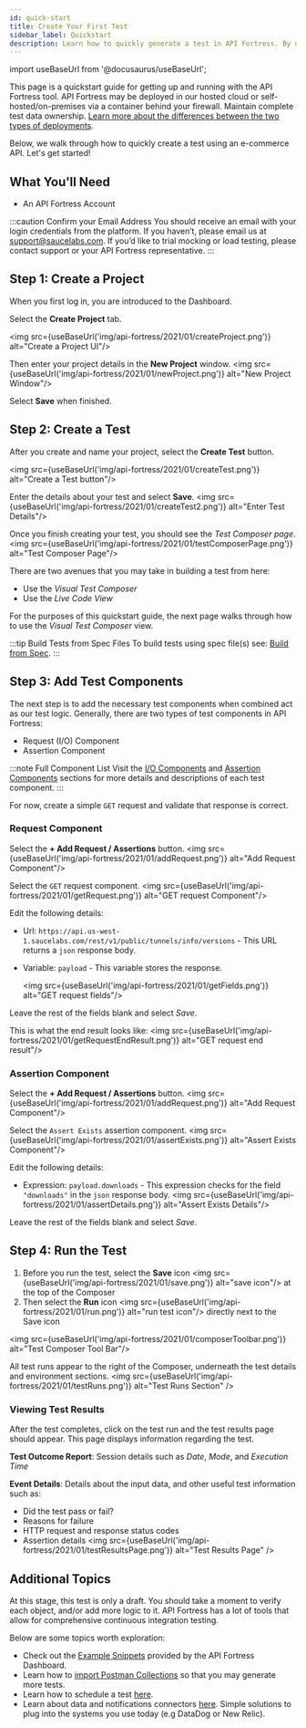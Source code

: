 ```yaml
---
id: quick-start
title: Create Your First Test
sidebar_label: Quickstart
description: Learn how to quickly generate a test in API Fortress. By using the payload from an API call or from a specification file.
---
```


import useBaseUrl from '@docusaurus/useBaseUrl';

This page is a quickstart guide for getting up and running with the API Fortress tool. API Fortress may be deployed in our hosted cloud or self-hosted/on-premises via a container behind your firewall. Maintain complete test data ownership. [Learn more about the differences between the two types of deployments](/api-testing/mark2/self-hosted/on-prem-platform).

Below, we walk through how to quickly create a test using an e-commerce API. Let's get started!

## What You'll Need

* An API Fortress Account

:::caution Confirm your Email Address
You should receive an email with your login credentials from the platform. If you haven’t, please email us at [support@saucelabs.com](mailto:support@saucelabs.com). If you’d like to trial mocking or load testing, please contact support or your API Fortress representative.
:::


## Step 1: Create a Project

When you first log in, you are introduced to the Dashboard.

Select the **Create Project** tab.

<img src={useBaseUrl('img/api-fortress/2021/01/createProject.png')} alt="Create a Project UI"/>

Then enter your project details in the **New Project** window.
<img src={useBaseUrl('img/api-fortress/2021/01/newProject.png')} alt="New Project Window"/>

Select **Save** when finished.

## Step 2: Create a Test

After you create and name your project, select the **Create Test** button.

<img src={useBaseUrl('img/api-fortress/2021/01/createTest.png')} alt="Create a Test button"/>

Enter the details about your test and select **Save**.
<img src={useBaseUrl('img/api-fortress/2021/01/createTest2.png')} alt="Enter Test Details"/>

Once you finish creating your test, you should see the _Test Composer page_.
<img src={useBaseUrl('img/api-fortress/2021/01/testComposerPage.png')} alt="Test Composer Page"/>

There are two avenues that you may take in building a test from here:

* Use the _Visual Test Composer_
* Use the _Live Code View_

For the purposes of this quickstart guide, the next page walks through how to use the _Visual Test Composer_ view.

:::tip Build Tests from Spec Files
To build tests using spec file(s) see: [Build from Spec](/api-testing/mark2/quick-start/build-from-spec).
:::

## Step 3: Add Test Components

The next step is to add the necessary test components when combined act as our test logic. Generally, there are two types of test components in API Fortress:

* Request (I/O) Component
* Assertion Component

:::note Full Component List
Visit the [I/O Components](/api-testing/mark2/io-components) and [Assertion Components](/api-testing/mark2/assertion-components/assert-compares) sections for more details and descriptions of each test component.
:::

For now, create a simple `GET` request and validate that response is correct.

### Request Component
Select the **+ Add Request / Assertions** button.
<img src={useBaseUrl('img/api-fortress/2021/01/addRequest.png')} alt="Add Request Component"/>

Select the `GET` request component.
<img src={useBaseUrl('img/api-fortress/2021/01/getRequest.png')} alt="GET request Component"/>

Edit the following details:
* Url: `https://api.us-west-1.saucelabs.com/rest/v1/public/tunnels/info/versions` - This URL returns a `json` response body.
* Variable: `payload` - This variable stores the response.

  <img src={useBaseUrl('img/api-fortress/2021/01/getFields.png')} alt="GET request fields"/>

Leave the rest of the fields blank and select _Save_.

This is what the end result looks like:
<img src={useBaseUrl('img/api-fortress/2021/01/getRequestEndResult.png')} alt="GET request end result"/>

### Assertion Component
Select the **+ Add Request / Assertions** button.
<img src={useBaseUrl('img/api-fortress/2021/01/addRequest.png')} alt="Add Request Component"/>

Select the `Assert Exists` assertion component.
<img src={useBaseUrl('img/api-fortress/2021/01/assertExists.png')} alt="Assert Exists Component"/>

Edit the following details:
* Expression: `payload.downloads` - This expression checks for the field `"downloads"` in the `json` response body.
  <img src={useBaseUrl('img/api-fortress/2021/01/assertDetails.png')} alt="Assert Exists Details"/>

Leave the rest of the fields blank and select _Save_.


## Step 4: Run the Test
1. Before you run the test, select the **Save** icon <img src={useBaseUrl('img/api-fortress/2021/01/save.png')} alt="save icon"/> at the top of the Composer
2. Then select the **Run** icon <img src={useBaseUrl('img/api-fortress/2021/01/run.png')} alt="run test icon"/> directly next to the Save icon

<img src={useBaseUrl('img/api-fortress/2021/01/composerToolbar.png')} alt="Test Composer Tool Bar"/>

All test runs appear to the right of the Composer, underneath the test details and environment sections.
<img src={useBaseUrl('img/api-fortress/2021/01/testRuns.png')} alt="Test Runs Section" />

### Viewing Test Results

After the test completes, click on the test run and the test results page should appear. This page displays information regarding the test.

**Test Outcome Report**: Session details such as _Date_, _Mode_, and _Execution Time_

**Event Details**: Details about the input data, and other useful test information such as:

* Did the test pass or fail?
* Reasons for failure
* HTTP request and response status codes
* Assertion details
  <img src={useBaseUrl('img/api-fortress/2021/01/testResultsPage.png')} alt="Test Results Page" />

## Additional Topics

At this stage, this test is only a draft. You should take a moment to verify each object, and/or add more logic to it. API Fortress has a lot of tools that allow for comprehensive continuous integration testing.

Below are some topics worth exploration:

* Check out the [Example Snippets](/api-testing/mark2/quick-start/using-the-example-snippets) provided by the API Fortress Dashboard.
* Learn how to [import Postman Collections](/api-testing/mark2/quick-start/importing-postman-collections
  ) so that you may generate more tests.
* Learn how to schedule a test [here](/api-testing/mark2/quick-start/schedule-a-test).  
* Learn about data and notifications connectors [here](/api-testing/mark2/quick-start/setup-connectors). Simple solutions to plug into the systems you use today (e.g DataDog or New Relic).
